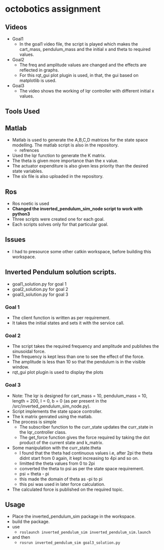 # octobotics assignment

## Videos
  - Goal1
    - In the goal1 video file, the script is played which makes the cart_mass, pendulum_mass and the initial x and theta to required values.
  - Goal2
    - The freq and amplitude values are changed and the effects are reflected in graphs.
    - For this rqt_gui plot plugin is used, in that, the gui based on matplotlib is used.
  - Goal3
    - The video shows the working of lqr controller with different initial x values.     

## Tools Used

## Matlab

- Matlab is used to generate the A,B,C,D matrices for the state space modelling. The matlab script is also in the repository.
  - refrences    
- Used the lqr function to generate the K matrix.
- The theta is given more importance than the x value.
- The actuator expenditure is also given less priority than the desired state variables.
- The slx file is also uploaded in the repository.

## Ros

- Ros noetic is used
- **Changed the inverted_pendulum_sim_node script to work with python3**
- Three scripts were created one for each goal.
- Each scripts solves only for that particular goal.

## Issues
- I had to presource some other catkin workspace, before building this workspace.

## Inverted Pendulum solution scripts.
  - goal1_solution.py for goal 1
  - goal2_solution.py for goal 2
  - goal3_solution.py for goal 3

### Goal 1

- The client function is written as per requirement.
- It takes the initial states and sets it with the service call.

### Goal 2

- The script takes the required frequency and amplitude and publishes the sinusoidal force.
- The frequency is kept less than one to see the effect of the force.
- The amplitude is less than 10 so that the pendulum is in the visible window.
- rqt_gui plot plugin is used to display the plots

### Goal 3

- Note: The lqr is designed for cart_mass = 10, pendulum_mass = 10, length = 200, I = 0, b = 0 (as per present in the /src/inverted_pendulum_sim_node.py).
- Script implements the state space controller.
- The k matrix genrated using the matlab.
- The process is simple
  - The subscriber function to the curr_state updates the curr_state in the lqr_controller class.
  - The get_force function gives the force required by taking the dot product of the current state and k_matrix.
- Some manipulation with the curr_state.theta
  - I found that the theta had continuous values i.e, after 2pi the theta didnt start from 0 again, it kept increasing to 4pi and so on.
  - limitted the theta values from 0 to 2pi
  - converted the theta to psi as per the state space requirement.
  - psi = theta - pi
  - this made the domain of theta as -pi to pi
  - this psi was used in later force calculation.
- The calculated force is published on the required topic.    

## Usage

- Place the inverted_pendulum_sim package in the workspace.
- build the package.
- use 
  - `roslaunch inverted_pendulum_sim inverted_pendulum_sim.launch`
- and then
  - `rosrun inverted_pendulum_sim goal3_solution.py`

